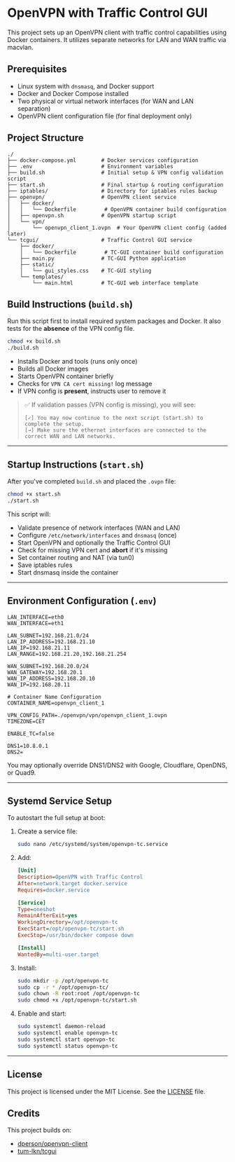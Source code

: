 # OpenVPN with Traffic Control GUI

This project sets up an OpenVPN client with traffic control capabilities using Docker containers. It utilizes separate networks for LAN and WAN traffic via macvlan.

## Prerequisites

* Linux system with `dnsmasq`, and Docker support
* Docker and Docker Compose installed
* Two physical or virtual network interfaces (for WAN and LAN separation)
* OpenVPN client configuration file (for final deployment only)

## Project Structure

```
./
├── docker-compose.yml        # Docker services configuration
├── .env                      # Environment variables
├── build.sh                  # Initial setup & VPN config validation script
├── start.sh                  # Final startup & routing configuration
├── iptables/                 # Directory for iptables rules backup
├── openvpn/                  # OpenVPN client service
│   ├── docker/
│   │   └── Dockerfile         # OpenVPN container build configuration
│   ├── openvpn.sh            # OpenVPN startup script
│   └── vpn/
│       └── openvpn_client_1.ovpn  # Your OpenVPN client config (added later)
└── tcgui/                    # Traffic Control GUI service
    ├── docker/
    │   └── Dockerfile         # TC-GUI container build configuration
    ├── main.py               # TC-GUI Python application
    ├── static/
    │   └── gui_styles.css    # TC-GUI styling
    └── templates/
        └── main.html         # TC-GUI web interface template
```

## Build Instructions (`build.sh`)

Run this script first to install required system packages and Docker. It also tests for the **absence** of the VPN config file.

```bash
chmod +x build.sh
./build.sh
```

* Installs Docker and tools (runs only once)
* Builds all Docker images
* Starts OpenVPN container briefly
* Checks for `VPN CA cert missing!` log message
* If VPN config is **present**, instructs user to remove it

> ✅ If validation passes (VPN config is missing), you will see:
>
> ```
> [✓] You may now continue to the next script (start.sh) to complete the setup.
> [→] Make sure the ethernet interfaces are connected to the correct WAN and LAN networks.
> ```

---

## Startup Instructions (`start.sh`)

After you've completed `build.sh` and placed the `.ovpn` file:

```bash
chmod +x start.sh
./start.sh
```

This script will:

* Validate presence of network interfaces (WAN and LAN)
* Configure `/etc/network/interfaces` and `dnsmasq` (once)
* Start OpenVPN and optionally the Traffic Control GUI
* Check for missing VPN cert and **abort** if it's missing
* Set container routing and NAT (via tun0)
* Save iptables rules
* Start dnsmasq inside the container

---

## Environment Configuration (`.env`)

```dotenv
LAN_INTERFACE=eth0
WAN_INTERFACE=eth1

LAN_SUBNET=192.168.21.0/24
LAN_IP_ADDRESS=192.168.21.10
LAN_IP=192.168.21.11
LAN_RANGE=192.168.21.20,192.168.21.254

WAN_SUBNET=192.168.20.0/24
WAN_GATEWAY=192.168.20.1
WAN_IP_ADDRESS=192.168.20.10
WAN_IP=192.168.20.11

# Container Name Configuration
CONTAINER_NAME=openvpn_client_1

VPN_CONFIG_PATH=./openvpn/vpn/openvpn_client_1.ovpn
TIMEZONE=CET

ENABLE_TC=false

DNS1=10.8.0.1
DNS2=
```

You may optionally override DNS1/DNS2 with Google, Cloudflare, OpenDNS, or Quad9.

---

## Systemd Service Setup

To autostart the full setup at boot:

1. Create a service file:

   ```bash
   sudo nano /etc/systemd/system/openvpn-tc.service
   ```
2. Add:

   ```ini
   [Unit]
   Description=OpenVPN with Traffic Control
   After=network.target docker.service
   Requires=docker.service

   [Service]
   Type=oneshot
   RemainAfterExit=yes
   WorkingDirectory=/opt/openvpn-tc
   ExecStart=/opt/openvpn-tc/start.sh
   ExecStop=/usr/bin/docker compose down

   [Install]
   WantedBy=multi-user.target
   ```
3. Install:

   ```bash
   sudo mkdir -p /opt/openvpn-tc
   sudo cp -r * /opt/openvpn-tc/
   sudo chown -R root:root /opt/openvpn-tc
   sudo chmod +x /opt/openvpn-tc/start.sh
   ```
4. Enable and start:

   ```bash
   sudo systemctl daemon-reload
   sudo systemctl enable openvpn-tc
   sudo systemctl start openvpn-tc
   sudo systemctl status openvpn-tc
   ```

---

## License

This project is licensed under the MIT License. See the [LICENSE](LICENSE) file.

## Credits

This project builds on:

* [dperson/openvpn-client](https://github.com/dperson/openvpn-client)
* [tum-lkn/tcgui](https://github.com/tum-lkn/tcgui)
